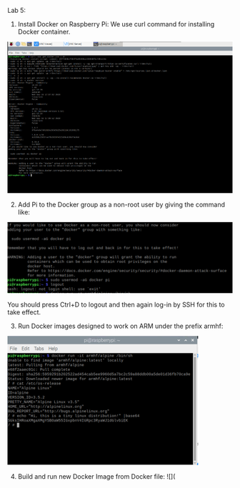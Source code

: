 Lab 5:

1. Install Docker on Raspberry Pi:
We use curl command for installing Docker container.

![](Dockerinstall.PNG)

2. Add Pi to the Docker group as a non-root user by giving the command like:

![](logout.PNG)

You should press Ctrl+D to logout and then again log-in by SSH for this to take effect.

3. Run Docker images designed to work on ARM under the prefix armhf:

![](runDockerimages.PNG)

4. Build and run new Docker Image from Docker file:
![](
